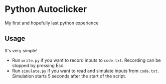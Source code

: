 # Python Autoclicker
My first and hopefully last python experience
## Usage
It's very simple!
- Run `write.py` if you want to record inputs to `code.txt`. Recording can be stopped by pressing Esc.
- Run `simulate.py` if you want to read and simulate inputs from `code.txt`. Simulation starts 5 seconds after the start of the script.
